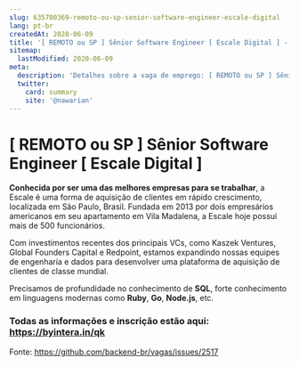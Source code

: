 ```yaml
---
slug: 635700369-remoto-ou-sp-senior-software-engineer-escale-digital
lang: pt-br
createdAt: 2020-06-09
title: '[ REMOTO ou SP ] Sênior Software Engineer [ Escale Digital ] - Vaga de Emprego'
sitemap:
  lastModified: 2020-06-09
meta:
  description: 'Detalhes sobre a vaga de emprego: [ REMOTO ou SP ] Sênior Software Engineer [ Escale Digital ]'
  twitter:
    card: summary
    site: '@nawarian'
---
```


# [ REMOTO ou SP ] Sênior Software Engineer [ Escale Digital ]

**Conhecida por ser uma das melhores empresas para se trabalhar**, a Escale é uma forma de aquisição de clientes em rápido crescimento, localizada em São Paulo, Brasil. Fundada em 2013 por dois empresários americanos em seu apartamento em Vila Madalena, a Escale hoje possui mais de 500 funcionários.

Com investimentos recentes dos principais VCs, como Kaszek Ventures, Global Founders Capital e Redpoint, estamos expandindo nossas equipes de engenharia e dados para desenvolver uma plataforma de aquisição de clientes de classe mundial.

Precisamos de profundidade no conhecimento de **SQL**, forte conhecimento em linguagens modernas como **Ruby**, **Go**, **Node.js**, etc.

### **Todas as informações e inscrição estão aqui: https://byintera.in/qk**

Fonte: https://github.com/backend-br/vagas/issues/2517